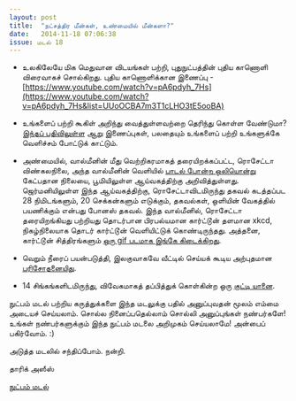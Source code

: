 ```yaml
---
layout: post
title:  "நட்சத்திர மீன்கள், உண்மையில் மீன்களா?"
date:   2014-11-18 07:06:38
issue: மடல் 18
---
```


- உலகிலேயே மிக மெதுவான விடயங்கள் பற்றி, புதுநுட்பத்தின் புதிய காணொளி விரைவாகச் சொல்கிறது. புதிய காணொளிக்கான இணைப்பு - [https://www.youtube.com/watch?v=pA6pdyh_7Hs](https://www.youtube.com/watch?v=pA6pdyh_7Hs&list=UUoOCBA7m3T1cLHO3tE5ooBA)

- உங்களைப் பற்றி கூகிள் அறிந்து வைத்துள்ளவற்றை தெரிந்து கொள்ள வேண்டுமா? [இந்தப் பதிவிலுள்ள](https://medium.com/tamil-writing/1e40ad6870bb) ஆறு இணைப்புகள், பலதையும் உங்களைப் பற்றி உங்களுக்கே வெளிச்சம் போட்டுக் காட்டும்.

- அண்மையில், வால்மீனின் மீது வெற்றிகரமாகத் தரையிறக்கப்பட்ட, ரொசேட்டா விண்கலநிலை, அந்த வால்மீனின் வெளியில் [பாடல் போன்ற ஒலியொன்று](http://www.abc.net.au/science/articles/2014/11/12/4126840.htm#.VGSRLs96cCI.facebook) கேட்பதான நிலையை, பூமியிலுள்ள ஆய்வகத்திற்கு அறிவித்துள்ளது. ஜெர்மனியிலுள்ள இந்த ஆய்வகத்திற்கு, ரொசேட்டாவிடமிருந்து தகவல் கடத்தப்பட 28 நிமிடங்களும், 20 செக்கன்களும் எடுக்கும், தகவல்கள், ஒளியின் வேகத்தில் பயணிக்கும் என்பது போனஸ் தகவல். இந்த வால்மீனில், ரொசேட்டா தரையிறங்கியது பற்றியது தொடர்பான பிரபல்யமான கார்ட்டூன் தளமான xkcd, நிகழ்நிலையாக தொடர் கார்ட்டூன் வெளியிட்டுக் கொண்டிருந்தது. அத்தனை, கார்ட்டூன் சித்திரங்களும் [ஒரு gif படமாக இங்கே கிடைக்கிறது](http://tanyaharrisonofmars.com/philae.gif).

- வெறும் நீரைப் பயன்படுத்தி, இலகுவாகவே வீட்டில் செய்யக் கூடிய அற்புதமான [பரிசோதனையிது](https://www.youtube.com/watch?v=G303o8pJzls).

- 14 சிங்கங்களிடமிருந்து, விவேகமாகத் தப்பித்துக் கொள்கின்ற ஒரு [குட்டி யானை](https://www.youtube.com/watch?v=MbV7WuNWHe4). 


நுட்பம் மடல் பற்றிய கருத்துக்களை இந்த மடலுக்கு பதில் அனுப்புவதன் மூலம் எம்மை அடையச் செய்யலாம். சொல்ல நினைப்பதெல்லாம் சொல்லி அனுப்புங்கள் நண்பர்களே! உங்கள் நண்பர்களுக்கும் இந்த நுட்பம் மடலை அறிமுகம் செய்யலாமே! அன்பைப் பகிர்வோம். :)

அடுத்த மடலில் சந்திப்போம். நன்றி.

தாரிக் அஸீஸ்

[நுட்பம் மடல்](http://nutpam.org)